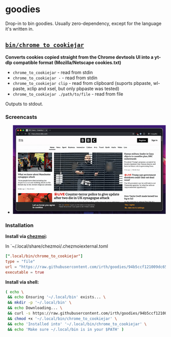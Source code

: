 # goodies

Drop-in to bin goodies. Usually zero-dependency, except for the language it's
written in.
<!-- START GOODIES SECTION -->
## [`bin/chrome_to_cookiejar`](./bin/chrome_to_cookiejar)

**Converts cookies copied straight from the Chrome devtools UI into a yt-dlp
compatible format (Mozilla/Netscape cookies.txt)**

- `chrome_to_cookiejar` - read from stdin
- `chrome_to_cookiejar -` - read from stdin
- `chrome_to_cookiejar clip` - read from clipboard (suports pbpaste, wl-paste,
  xclip and xsel, but only pbpaste was tested)
- `chrome_to_cookiejar ./path/to/file` - read from file

Outputs to stdout.


### Screencasts

- ![chrome_to_cookiejar_1.gif](./media/chrome_to_cookiejar_1.gif)


### Installation

**Install via [chezmoi](https://www.chezmoi.io/):**

In `~/.local/share/chezmoi/.chezmoiexternal.toml

```toml
[".local/bin/chrome_to_cookiejar"]
type = "file"
url = "https://raw.githubusercontent.com/irth/goodies/94b5ccf121009dc6587645ae0f4ce41e17392660/bin/chrome_to_cookiejar"
executable = true
```

**Install via shell:**

```bash
( echo \
 && echo Ensuring '~/.local/bin' exists... \
 && mkdir -p '~/.local/bin' \
 && echo Downloading... \
 && curl -s https://raw.githubusercontent.com/irth/goodies/94b5ccf121009dc6587645ae0f4ce41e17392660/bin/chrome_to_cookiejar -o '~/.local/bin/chrome_to_cookiejar' \
 && chmod +x '~/.local/bin/chrome_to_cookiejar' \
 && echo 'Installed into' '~/.local/bin/chrome_to_cookiejar' \
 && echo 'Make sure ~/.local/bin is in your $PATH' )
```


<!-- END GOODIES SECTION -->
